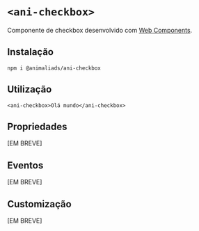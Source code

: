 # `<ani-checkbox>`

Componente de checkbox desenvolvido com [Web Components](https://developer.mozilla.org/pt-BR/docs/Web/Web_Components).

## Instalação

```
npm i @animaliads/ani-checkbox
```

## Utilização

```
<ani-checkbox>Olá mundo</ani-checkbox>
```

## Propriedades

[EM BREVE]

## Eventos

[EM BREVE]

## Customização

[EM BREVE]
